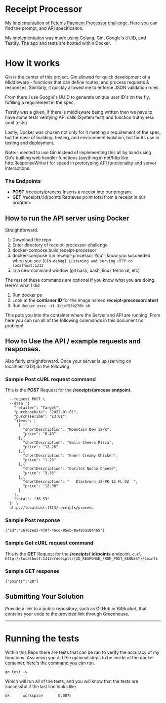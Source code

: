 # Receipt Processor

My Implementation of [Fetch's Payment Processor challenge](https://github.com/fetch-rewards/receipt-processor-challenge). Here you can find the prompt, and API specificaiton.

My implementation was made using Golang, Gin, Google's UUID, and Testify. The app and tests are hosted within Docker.

# How it works
Gin is the center of this project. Gin allowed for quick development of a Middleware - functions that can define routes, and process requests & responses. Similarly, it quickly allowed me to enforce JSON validation rules. 

From there I use Google's UUID to generate unique user ID's on the fly, fufilling a requirement in the spec.

Testify was a given, if there is middleware being written then we have to have some tests verifying API calls (System test) and function truthyness (unit tests).

Lastly, Docker was chosen not only for it meeting a requirement of the spec, but for ease of building, testing, and environment isolation, but for its use in testing and deployment.


Note:
I elected to use Gin instead of implementing this all by hand using Go's builting web handler functions (anything in net/http like http.ResponseWriter) for speed in prototyping API functionality and server interactions. 

### The Endpoints
- **POST** /receipts/process     Inserts a receipt into our program.
- **GET** /receipts/:id/points    Retrieves point total from a receipt in our program.

## How to run the API server using Docker

Straightforward.

1. Download the repo
2. Enter directory of receipt-processor-challenge
3. docker-compose build receipt-processor
4. docker-compose run receipt-processor
You'll know you succeeded when you see `[GIN-debug] Listening and serving HTTP on localhost:1313`
5. In a new command window (git bash, bash, linux terminal, etc) 

The rest of these commands are optional if you know what you are doing. Here's what I did
1. Run docker ps
2. Look at the **contianer ID** for the image named **receipt-processor:latest**
3. Run ```docker exec -it 3cc4f55b270b sh``` 

This puts you into the container where the Server and API are running. From here you can run all of the following commands in this document no problem!


## How to Use the API / example requests and responses.
Also fairly straightforward. Once your server is up (serving on localhost:1313) do the following

### Sample Post cURL request command
This is the **POST** Request for the **/receipts/process endpoint**.
```curl -v --header "Content-Type: application/json" \
  --request POST \
  --data '{
    "retailer": "Target",
    "purchaseDate": "2022-01-01",
    "purchaseTime": "13:01",
    "items": [
      {
        "shortDescription": "Mountain Dew 12PK",
        "price": "6.49"
      },{
        "shortDescription": "Emils Cheese Pizza",
        "price": "12.25"
      },{
        "shortDescription": "Knorr Creamy Chicken",
        "price": "1.26"
      },{
        "shortDescription": "Doritos Nacho Cheese",
        "price": "3.35"
      },{
        "shortDescription": "   Klarbrunn 12-PK 12 FL OZ  ",
        "price": "12.00"
      }
    ],
    "total": "36.53"
  }' \
  http://localhost:1313/receipts/process
  ```

### Sample Post response
```{"id":"c67d2ed2-479f-4bce-95eb-0a493a104465"}```

### Sample Get cURL request command
This is the **GET** Request for the **/receipts/:id/points**  endpoint.
```curl http://localhost:1313/receipts/{ID_RESPONSE_FROM_POST_REQUEST}/points```

### Sample GET response
```{"points":"28"}```

## Submitting Your Solution

Provide a link to a public repository, such as GitHub or BitBucket, that contains your code to the provided link through Greenhouse.

---

# Running the tests
Within this Repo there are tests that can be ran to verify the accuracy of my functions. 
Assuming you did the optional steps to be inside of the docker container, here's the command you can run.
```
go test -v
```
Which will run all of the tests, and you will know that the tests are successful if the last line looks like
```
ok      workspace       0.007s
```
